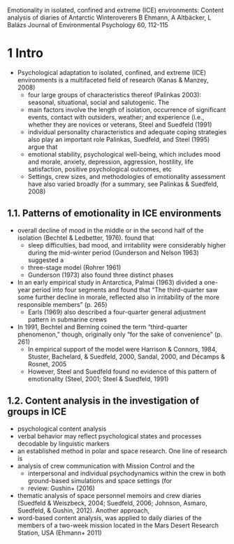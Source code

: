 Emotionality in isolated, confined and extreme (ICE) environments:
  Content analysis of diaries of Antarctic Winteroverers
B Ehmann, A Altbäcker, L Balázs
Journal of Environmental Psychology 60, 112-115

# 1 Intro

* Psychological adaptation to isolated, confined, and extreme (ICE)
  environments is a multifaceted field of research (Kanas & Manzey, 2008)
  * four large groups of characteristics thereof (Palinkas 2003):
    seasonal, situational, social and salutogenic. The
  * main factors involve the length of isolation, occurrence of significant
    events, contact with outsiders, weather; and experience (i.e., whether they
    are novices or veterans, Steel and Suedfeld (1991)
  * individual personality characteristics and adequate coping strategies also
    play an important role
    Palinkas, Suedfeld, and Steel (1995) argue that
  * emotional stability, psychological well-being, which includes
    mood and morale, anxiety, depression, aggression, hostility, life
    satisfaction, positive psychological outcomes, etc
  * Settings, crew sizes, and methodologies of emotionality assessment have
    also varied broadly (for a summary, see Palinkas & Suedfeld, 2008)

## 1.1. Patterns of emotionality in ICE environments

* overall decline of mood in the middle or in the second half of the isolation
  (Bechtel & Ledbetter, 1976).  found that
  * sleep difficulties, bad mood, and irritability were considerably higher
    during the mid-winter period (Gunderson and Nelson 1963)  suggested a
  * three-stage model (Rohrer 1961)
  * Gunderson (1973) also found three distinct phases
* In an early empirical study in Antarctica, Palmai (1963) divided a one-year
  period into four segments and found that “The third-quarter saw some further
  decline in morale, reflected also in irritability of the more responsible
  members” (p. 265)
  * Earls (1969) also described a four-quarter general adjustment pattern in
    submarine crews
* In 1991, Bechtel and Berning coined the term “third-quarter phenomenon,”
  though, originally only “for the sake of convenience” (p. 261)
  * In empirical support of the model were Harrison & Connors, 1984, Stuster,
    Bachelard, & Suedfeld, 2000, Sandal, 2000, and Décamps & Rosnet, 2005
  * However, Steel and Suedfeld found no evidence of this pattern of
    emotionality (Steel, 2001; Steel & Suedfeld, 1991)

## 1.2. Content analysis in the investigation of groups in ICE

* psychological content analysis
* verbal behavior may reflect psychological states and processes decodable by
  linguistic markers
* an established method in polar and space research.  One line of research is
* analysis of crew communication with Mission Control and the
  * interpersonal and individual psychodynamics within the crew in both
    ground-based simulations and space settings (for
  * review: Gushin+ (2016)
* thematic analysis of space personnel memoirs and crew diaries
  (Suedfeld & Weiszbeck, 2004; Suedfeld, 2006;
  Johnson, Asmaro, Suedfeld, & Gushin, 2012). Another approach,
* word-based content analysis, was applied to
  daily diaries of the members of a two-week mission located
  in the Mars Desert Research Station, USA (Ehmann+ 2011)
